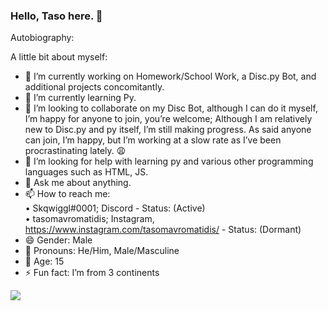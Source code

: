 ### Hello, Taso here. 👋

Autobiography: 

A little bit about myself:

- 🔭 I’m currently working on Homework/School Work, a Disc.py Bot, and additional projects concomitantly.
- 🌱 I’m currently learning Py.
- 👯 I’m looking to collaborate on my Disc Bot, although I can do it myself, I’m happy for anyone to join, you’re welcome; Although I am relatively new to Disc.py and py itself, I’m still making progress. As said anyone can join, I’m happy, but I’m working at a slow rate as I’ve been procrastinating lately. 😩
- 🤔 I’m looking for help with learning py and various other programming languages such as HTML, JS.
- 💬 Ask me about anything.
- 📫 How to reach me:<br/>
• Skqwiggl#0001; Discord - Status: (Active)<br/>
• tasomavromatidis; Instagram, https://www.instagram.com/tasomavromatidis/ - Status: (Dormant)
- 😄 Gender: Male
- 🎩 Pronouns: He/Him, Male/Masculine
- 🎂 Age: 15
- ⚡ Fun fact: I’m from 3 continents

<img src='https://github-readme-stats.vercel.app/api?username=Skqwiggl&&show_icons=true&title_color=ffffff&icon_color=bb2acf&text_color=daf7dc&bg_color=151515'>
